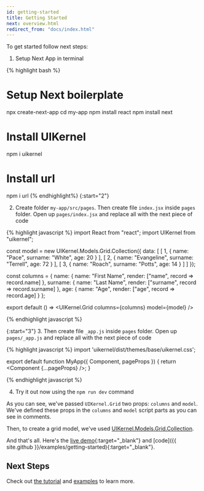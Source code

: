 ```yaml
---
id: getting-started
title: Getting Started
next: overview.html
redirect_from: "docs/index.html"
---
```


To get started follow next steps:

1. Setup Next App in terminal

{% highlight bash %}
# Setup Next boilerplate
npx create-next-app
cd my-app
npm install react
npm install next

# Install UIKernel
npm i uikernel
# Install url
npm i url
{% endhighlight%}
{:start="2"}

2. Create folder `my-app/src/pages`. Then create file `index.jsx` inside `pages` folder. Open up `pages/index.jsx` and replace all with the next piece of code

 {% highlight javascript %}
 import React from "react";
import UIKernel from "uikernel";

const model = new UIKernel.Models.Grid.Collection({
  data: [
    [
      1,
      {
        name: "Pace",
        surname: "White",
        age: 20
      }
    ],
    [
      2,
      {
        name: "Evangeline",
        surname: "Terrell",
        age: 72
      }
    ],
    [
      3,
      {
        name: "Roach",
        surname: "Potts",
        age: 14
      }
    ]
  ]
});

const columns = {
  name: {
    name: "First Name",
    render: ["name", record => record.name]
  },
  surname: {
    name: "Last Name",
    render: ["surname", record => record.surname]
  },
  age: {
    name: "Age",
    render: ["age", record => record.age]
  }
};

export default () => <UIKernel.Grid columns={columns} model={model} />

 {% endhighlight javascript %}

{:start="3"}
3. Then create file `_app.js` inside `pages` folder. Open up `pages/_app.js` and replace all with the next piece of code

  {% highlight javascript %}
import 'uikernel/dist/themes/base/uikernel.css';

export default function MyApp({ Component, pageProps }) {
  return <Component {...pageProps} />;
}

  {% endhighlight javascript %}

4. Try it out now using the `npm run dev` command


As you can see, we've passed `UIKernel.Grid` two props: `columns` and `model`. We've defined these props in the `columns` and `model` script parts as you can see in comments.

Then, to create a grid model, we've used [UIKernel.Models.Grid.Collection](/docs/grid-model-collection.html).

And that's all. Here's the [live demo](/examples/getting-started/){:target="_blank"} and [code]({{ site.github }}/examples/getting-started){:target="_blank"}.

## Next Steps

Check out [the tutorial](/docs/tutorial.html) and [examples](/examples/index.html) to learn more.
